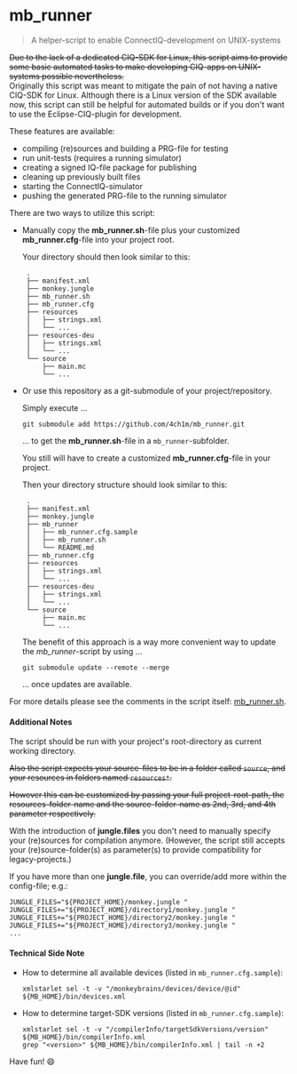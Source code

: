 # mb_runner
> A helper-script to enable ConnectIQ-development on UNIX-systems

~~Due to the lack of a dedicated CIQ-SDK for Linux, this script aims to provide some basic automated tasks to make developing CIQ-apps on UNIX-systems possible nevertheless.~~  
Originally this script was meant to mitigate the pain of not having a native CIQ-SDK for Linux.
Although there is a Linux version of the SDK available now, this script can still be helpful for automated builds or if you don't want to use the Eclipse-CIQ-plugin for development.

These features are available:
* compiling (re)sources and building a PRG-file for testing
* run unit-tests (requires a running simulator)
* creating a signed IQ-file package for publishing
* cleaning up previously built files
* starting the ConnectIQ-simulator
* pushing the generated PRG-file to the running simulator

There are two ways to utilize this script:

* Manually copy the **mb_runner.sh**-file plus your customized **mb_runner.cfg**-file into your project root.

  Your directory should then look similar to this:

  ```
   .
   ├── manifest.xml
   ├── monkey.jungle
   ├── mb_runner.sh
   ├── mb_runner.cfg
   ├── resources
   │   ├── strings.xml
   │   └── ...
   ├── resources-deu
   │   ├── strings.xml
   │   └── ...
   └── source
       ├── main.mc
       └── ...  
  ```
 
* Or use this repository as a git-submodule of your project/repository.

  Simply execute ...

  ```
  git submodule add https://github.com/4ch1m/mb_runner.git
  ```

  ... to get the **mb_runner.sh**-file in a `mb_runner`-subfolder.

  You still will have to create a customized **mb_runner.cfg**-file in your project.

  Then your directory structure should look similar to this:

  ```
   .
   ├── manifest.xml
   ├── monkey.jungle
   ├── mb_runner
   │   ├── mb_runner.cfg.sample
   │   ├── mb_runner.sh
   │   └── README.md
   ├── mb_runner.cfg
   ├── resources
   │   ├── strings.xml
   │   └── ...
   ├── resources-deu
   │   ├── strings.xml
   │   └── ...
   └── source
       ├── main.mc
       └── ...  
  ```
  
  The benefit of this approach is a way more convenient way to update the *mb_runner*-script by using ...
   
  ```
  git submodule update --remote --merge
  ``` 

  ... once updates are available.

For more details please see the comments in the script itself: [mb_runner.sh](mb_runner.sh).

#### Additional Notes
The script should be run with your project's root-directory as current working directory.

~~Also the script expects your source-files to be in a folder called `source`, and your resources in folders named `resources*`.~~

~~However this can be customized by passing your full project-root-path, the resources-folder-name and the source-folder-name as 2nd, 3rd, and 4th parameter respectively.~~

With the introduction of **jungle.files** you don't need to manually specify your (re)sources for compilation anymore.
(However, the script still accepts your (re)source-folder(s) as parameter(s) to provide compatibility for legacy-projects.)

If you have more than one **jungle.file**, you can override/add more within the config-file; e.g.:
```
JUNGLE_FILES="${PROJECT_HOME}/monkey.jungle "
JUNGLE_FILES+="${PROJECT_HOME}/directory1/monkey.jungle "
JUNGLE_FILES+="${PROJECT_HOME}/directory2/monkey.jungle "
JUNGLE_FILES+="${PROJECT_HOME}/directory3/monkey.jungle "
...
```

#### Technical Side Note
* How to determine all available devices (listed in `mb_runner.cfg.sample`):
  ```
  xmlstarlet sel -t -v "/monkeybrains/devices/device/@id" ${MB_HOME}/bin/devices.xml
  ```
* How to determine target-SDK versions (listed in `mb_runner.cfg.sample`):
  ```
  xmlstarlet sel -t -v "/compilerInfo/targetSdkVersions/version" ${MB_HOME}/bin/compilerInfo.xml
  grep "<version>" ${MB_HOME}/bin/compilerInfo.xml | tail -n +2
  ```

Have fun! :smile:

